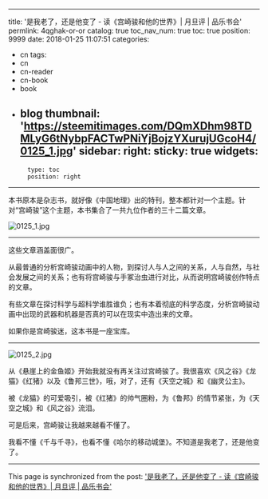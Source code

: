 
---
title: '是我老了，还是他变了 - 读《宫崎骏和他的世界》| 月旦评 | 品乐书会'
permlink: 4qghak-or-or
catalog: true
toc_nav_num: true
toc: true
position: 9999
date: 2018-01-25 11:07:51
categories:
- cn
tags:
- cn
- cn-reader
- cn-book
- book
- blog
thumbnail: 'https://steemitimages.com/DQmXDhm98TDMLyG6tNybpFACTwPNiYjBojzYXurujUGcoH4/0125_1.jpg'
sidebar:
    right:
        sticky: true
widgets:
    -
        type: toc
        position: right
---


本书原本是杂志书，就好像《中国地理》出的特刊，整本都针对一个主题。针对“宫崎骏”这个主题，本书集合了一共九位作者的三十二篇文章。

![0125_1.jpg](https://steemitimages.com/DQmXDhm98TDMLyG6tNybpFACTwPNiYjBojzYXurujUGcoH4/0125_1.jpg)

**********************

这些文章涵盖面很广。

从最普通的分析宫崎骏动画中的人物，到探讨人与人之间的关系，人与自然，与社会发展之间的关系；也有将宫崎骏与手冢治虫进行对比，从而说明宫崎骏创作特点的文章。

有些文章在探讨科学与超科学谁胜谁负；也有本着彻底的科学态度，分析宫崎骏动画中出现的武器和机器是否真的可以在现实中造出来的文章。

如果你是宫崎骏迷，这本书是一座宝库。

***********************
![0125_2.jpg](https://steemitimages.com/DQmNtpZQvW9tPJacnXX3FrGYgp5nyizox3BgdX4wkrDukCt/0125_2.jpg)

从《悬崖上的金鱼姬》开始我就没有再关注过宫崎骏了。我很喜欢《风之谷》《龙猫》《红猪》以及《鲁邦三世》，哦，对了，还有《天空之城》和《幽灵公主》。

被《龙猫》的可爱吸引，被《红猪》的帅气圈粉，为《鲁邦》的情节紧张，为《天空之城》和《风之谷》流泪。

可是后来，宫崎骏让我越来越看不懂了。

我看不懂《千与千寻》，也看不懂《哈尔的移动城堡》。不知道是我老了，还是他变了。

- - -

This page is synchronized from the post: ['是我老了，还是他变了 - 读《宫崎骏和他的世界》| 月旦评 | 品乐书会'](https://steemit.com/@weisheng167388/4qghak-or-or)
